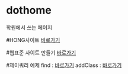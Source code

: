 # dothome
학원에서 쓰는 페이지

#HONG사이트
<a href="https://giyoung1225.github.io/dothome/">바로가기</a>
         
#웹표준 사이트 만들기
<a href="https://giyoung1225.github.io/dothome/webstandard/index.html">바로가기</a>

#제이쿼리 예제
find : <a href="https://giyoung1225.github.io/dothome/jquery/jquery04_find2.html">바로가기</a>
addClass : <a href="https://giyoung1225.github.io/dothome/jquery/jquery06_addClass2.html">바로가기</a>

